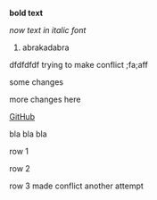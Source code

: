 **bold text**

*now text in italic font*

1. abrakadabra

dfdfdfdf trying to make conflict ;fa;aff

some changes

more changes here

[GitHub](https://github.com/)

bla bla bla

row 1

row 2

row 3 made conflict another attempt
